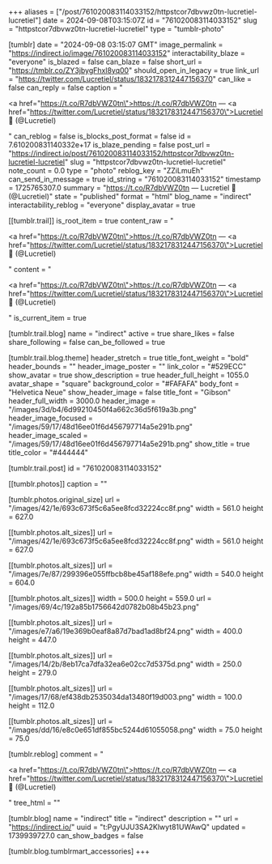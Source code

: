 +++
aliases = ["/post/761020083114033152/httpstcor7dbvwz0tn-lucretiel-lucretiel"]
date = 2024-09-08T03:15:07Z
id = "761020083114033152"
slug = "httpstcor7dbvwz0tn-lucretiel-lucretiel"
type = "tumblr-photo"

[tumblr]
date = "2024-09-08 03:15:07 GMT"
image_permalink = "https://indirect.io/image/761020083114033152"
interactability_blaze = "everyone"
is_blazed = false
can_blaze = false
short_url = "https://tmblr.co/ZY3jbygFhxl8yq00"
should_open_in_legacy = true
link_url = "https://twitter.com/Lucretiel/status/1832178312447156370"
can_like = false
can_reply = false
caption = "<p><a href=\"https://t.co/R7dbVWZ0tn\">https://t.co/R7dbVWZ0tn</a> — <a href=\"https://twitter.com/Lucretiel/status/1832178312447156370\">Lucretiel 🦀 (@Lucretiel)</a></p>"
can_reblog = false
is_blocks_post_format = false
id = 7.610200831140332e+17
is_blaze_pending = false
post_url = "https://indirect.io/post/761020083114033152/httpstcor7dbvwz0tn-lucretiel-lucretiel"
slug = "httpstcor7dbvwz0tn-lucretiel-lucretiel"
note_count = 0.0
type = "photo"
reblog_key = "ZZiLmuEh"
can_send_in_message = true
id_string = "761020083114033152"
timestamp = 1725765307.0
summary = "https://t.co/R7dbVWZ0tn — Lucretiel 🦀 (@Lucretiel)"
state = "published"
format = "html"
blog_name = "indirect"
interactability_reblog = "everyone"
display_avatar = true

[[tumblr.trail]]
is_root_item = true
content_raw = "<p><a href=\"https://t.co/R7dbVWZ0tn\">https://t.co/R7dbVWZ0tn</a> — <a href=\"https://twitter.com/Lucretiel/status/1832178312447156370\">Lucretiel 🦀 (@Lucretiel)</a></p>"
content = "<p><a href=\"https://t.co/R7dbVWZ0tn\">https://t.co/R7dbVWZ0tn</a> &mdash; <a href=\"https://twitter.com/Lucretiel/status/1832178312447156370\">Lucretiel &#129408; (@Lucretiel)</a></p>"
is_current_item = true

[tumblr.trail.blog]
name = "indirect"
active = true
share_likes = false
share_following = false
can_be_followed = true

[tumblr.trail.blog.theme]
header_stretch = true
title_font_weight = "bold"
header_bounds = ""
header_image_poster = ""
link_color = "#529ECC"
show_avatar = true
show_description = true
header_full_height = 1055.0
avatar_shape = "square"
background_color = "#FAFAFA"
body_font = "Helvetica Neue"
show_header_image = false
title_font = "Gibson"
header_full_width = 3000.0
header_image = "/images/3d/b4/6d99210450f4a662c36d5f619a3b.png"
header_image_focused = "/images/59/17/48d16ee01f6d456797714a5e291b.png"
header_image_scaled = "/images/59/17/48d16ee01f6d456797714a5e291b.png"
show_title = true
title_color = "#444444"

[tumblr.trail.post]
id = "761020083114033152"

[[tumblr.photos]]
caption = ""

[tumblr.photos.original_size]
url = "/images/42/1e/693c673f5c6a5ee8fcd32224cc8f.png"
width = 561.0
height = 627.0

[[tumblr.photos.alt_sizes]]
url = "/images/42/1e/693c673f5c6a5ee8fcd32224cc8f.png"
width = 561.0
height = 627.0

[[tumblr.photos.alt_sizes]]
url = "/images/7e/87/299396e055ffbcb8be45af188efe.png"
width = 540.0
height = 604.0

[[tumblr.photos.alt_sizes]]
width = 500.0
height = 559.0
url = "/images/69/4c/192a85b1756642d0782b08b45b23.png"

[[tumblr.photos.alt_sizes]]
url = "/images/e7/a6/19e369b0eaf8a87d7bad1ad8bf24.png"
width = 400.0
height = 447.0

[[tumblr.photos.alt_sizes]]
url = "/images/14/2b/8eb17ca7dfa32ea6e02cc7d5375d.png"
width = 250.0
height = 279.0

[[tumblr.photos.alt_sizes]]
url = "/images/17/68/ef438db2535034da13480f19d003.png"
width = 100.0
height = 112.0

[[tumblr.photos.alt_sizes]]
url = "/images/dd/16/e8c0e651df855bc5244d61055058.png"
width = 75.0
height = 75.0

[tumblr.reblog]
comment = "<p><a href=\"https://t.co/R7dbVWZ0tn\">https://t.co/R7dbVWZ0tn</a> — <a href=\"https://twitter.com/Lucretiel/status/1832178312447156370\">Lucretiel 🦀 (@Lucretiel)</a></p>"
tree_html = ""

[tumblr.blog]
name = "indirect"
title = "indirect"
description = ""
url = "https://indirect.io/"
uuid = "t:PgyUJU3SA2Klwyt81UWAwQ"
updated = 1739939727.0
can_show_badges = false

[tumblr.blog.tumblrmart_accessories]
+++
